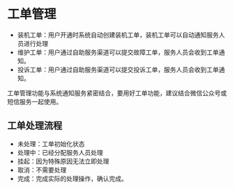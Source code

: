 # 工单管理

- 装机工单：用户开通时系统自动创建装机工单，装机工单可以自动通知服务人员进行处理
- 维护工单：用户通过自助服务渠道可以提交故障工单，服务人员会收到工单通知。
- 投诉工单：用户通过自助服务渠道可以提交投诉工单，服务人员会收到工单通知。

工单管理功能与系统通知服务紧密结合，要用好工单功能，建议结合微信公众号或短信服务一起使用。

## 工单处理流程

- 未处理：工单初始化状态
- 处理中：已经分配服务人员处理
- 挂起：因为特殊原因无法立即处理
- 取消：不需要处理
- 完成：完成实际的处理操作，确认完成。